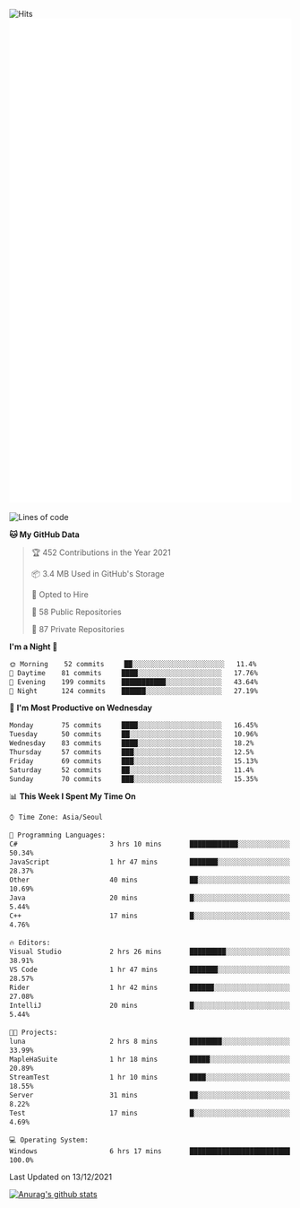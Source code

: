 ![Hits](https://hits.seeyoufarm.com/api/count/incr/badge.svg?url=https%3A%2F%2Fgithub.com%2Fkokose1234&count_bg=%2379C83D&title_bg=%23555555&icon=apple.svg&icon_color=%23E7E7E7&title=hits&edge_flat=false)
<br/>
![Metrics](https://github.com/kokose1234/kokose1234/blob/main/github-metrics.svg)

<!--START_SECTION:waka-->
![Lines of code](https://img.shields.io/badge/From%20Hello%20World%20I%27ve%20Written-9%20Million%20lines%20of%20code-blue)

**🐱 My GitHub Data** 

> 🏆 452 Contributions in the Year 2021
 > 
> 📦 3.4 MB Used in GitHub's Storage 
 > 
> 💼 Opted to Hire
 > 
> 📜 58 Public Repositories 
 > 
> 🔑 87 Private Repositories  
 > 
**I'm a Night 🦉** 

```text
🌞 Morning    52 commits     ██░░░░░░░░░░░░░░░░░░░░░░░   11.4% 
🌆 Daytime    81 commits     ████░░░░░░░░░░░░░░░░░░░░░   17.76% 
🌃 Evening    199 commits    ███████████░░░░░░░░░░░░░░   43.64% 
🌙 Night      124 commits    ██████░░░░░░░░░░░░░░░░░░░   27.19%

```
📅 **I'm Most Productive on Wednesday** 

```text
Monday       75 commits     ████░░░░░░░░░░░░░░░░░░░░░   16.45% 
Tuesday      50 commits     ██░░░░░░░░░░░░░░░░░░░░░░░   10.96% 
Wednesday    83 commits     ████░░░░░░░░░░░░░░░░░░░░░   18.2% 
Thursday     57 commits     ███░░░░░░░░░░░░░░░░░░░░░░   12.5% 
Friday       69 commits     ███░░░░░░░░░░░░░░░░░░░░░░   15.13% 
Saturday     52 commits     ██░░░░░░░░░░░░░░░░░░░░░░░   11.4% 
Sunday       70 commits     ███░░░░░░░░░░░░░░░░░░░░░░   15.35%

```


📊 **This Week I Spent My Time On** 

```text
⌚︎ Time Zone: Asia/Seoul

💬 Programming Languages: 
C#                       3 hrs 10 mins       ████████████░░░░░░░░░░░░░   50.34% 
JavaScript               1 hr 47 mins        ███████░░░░░░░░░░░░░░░░░░   28.37% 
Other                    40 mins             ██░░░░░░░░░░░░░░░░░░░░░░░   10.69% 
Java                     20 mins             █░░░░░░░░░░░░░░░░░░░░░░░░   5.44% 
C++                      17 mins             █░░░░░░░░░░░░░░░░░░░░░░░░   4.76%

🔥 Editors: 
Visual Studio            2 hrs 26 mins       █████████░░░░░░░░░░░░░░░░   38.91% 
VS Code                  1 hr 47 mins        ███████░░░░░░░░░░░░░░░░░░   28.57% 
Rider                    1 hr 42 mins        ██████░░░░░░░░░░░░░░░░░░░   27.08% 
IntelliJ                 20 mins             █░░░░░░░░░░░░░░░░░░░░░░░░   5.44%

🐱‍💻 Projects: 
luna                     2 hrs 8 mins        ████████░░░░░░░░░░░░░░░░░   33.99% 
MapleHaSuite             1 hr 18 mins        █████░░░░░░░░░░░░░░░░░░░░   20.89% 
StreamTest               1 hr 10 mins        ████░░░░░░░░░░░░░░░░░░░░░   18.55% 
Server                   31 mins             ██░░░░░░░░░░░░░░░░░░░░░░░   8.22% 
Test                     17 mins             █░░░░░░░░░░░░░░░░░░░░░░░░   4.69%

💻 Operating System: 
Windows                  6 hrs 17 mins       █████████████████████████   100.0%

```


 Last Updated on 13/12/2021
<!--END_SECTION:waka-->

[![Anurag's github stats](https://github-readme-stats.vercel.app/api?username=kokose1234&theme=dracula)](https://github.com/anuraghazra/github-readme-stats)



	
